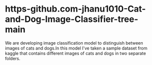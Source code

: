 # https-github.com-jhanu1010-Cat-and-Dog-Image-Classifier-tree-main
We are developing image classification model to distinguish between images of cats and dogs.In this model I've taken a sample dataset from kaggle that contains different images of cats and dogs in two separate folders.
